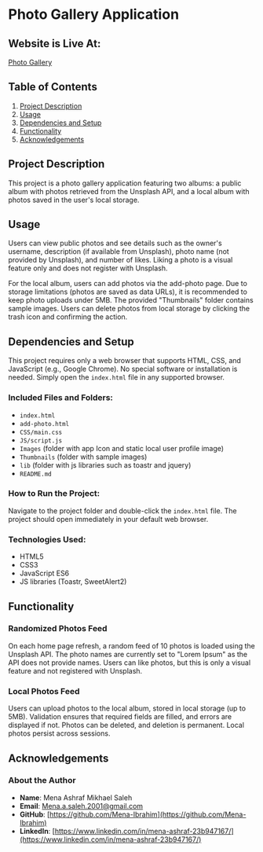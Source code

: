 # Photo Gallery Application

## Website is Live At:

[Photo Gallery](https://mena-ibrahim.github.io/Photo-Gallery/)

## Table of Contents

1. [Project Description](#project-description)
2. [Usage](#usage)
3. [Dependencies and Setup](#dependencies-and-setup)
4. [Functionality](#functionality)
5. [Acknowledgements](#acknowledgements)

## Project Description

This project is a photo gallery application featuring two albums: a public album with photos retrieved from the Unsplash API, and a local album with photos saved in the user's local storage.

## Usage

Users can view public photos and see details such as the owner's username, description (if available from Unsplash), photo name (not provided by Unsplash), and number of likes. Liking a photo is a visual feature only and does not register with Unsplash.

For the local album, users can add photos via the add-photo page. Due to storage limitations (photos are saved as data URLs), it is recommended to keep photo uploads under 5MB. The provided "Thumbnails" folder contains sample images. Users can delete photos from local storage by clicking the trash icon and confirming the action.

## Dependencies and Setup

This project requires only a web browser that supports HTML, CSS, and JavaScript (e.g., Google Chrome). No special software or installation is needed. Simply open the `index.html` file in any supported browser.

### Included Files and Folders:

- `index.html`
- `add-photo.html`
- `CSS/main.css`
- `JS/script.js`
- `Images` (folder with app Icon and static local user profile image)
- `Thumbnails` (folder with sample images)
- `lib` (folder with js libraries such as toastr and jquery)
- `README.md`

### How to Run the Project:

Navigate to the project folder and double-click the `index.html` file. The project should open immediately in your default web browser.

### Technologies Used:

- HTML5
- CSS3
- JavaScript ES6
- JS libraries (Toastr, SweetAlert2)

## Functionality

### Randomized Photos Feed

On each home page refresh, a random feed of 10 photos is loaded using the Unsplash API. The photo names are currently set to "Lorem Ipsum" as the API does not provide names. Users can like photos, but this is only a visual feature and not registered with Unsplash.

### Local Photos Feed

Users can upload photos to the local album, stored in local storage (up to 5MB). Validation ensures that required fields are filled, and errors are displayed if not. Photos can be deleted, and deletion is permanent. Local photos persist across sessions.

## Acknowledgements

### About the Author

- **Name**: Mena Ashraf Mikhael Saleh
- **Email**: [Mena.a.saleh.2001@gmail.com](mailto:Mena.a.saleh.2001@gmail.com)
- **GitHub**: [https://github.com/Mena-Ibrahim](https://github.com/Mena-Ibrahim)
- **LinkedIn**: [https://www.linkedin.com/in/mena-ashraf-23b947167/](https://www.linkedin.com/in/mena-ashraf-23b947167/)
